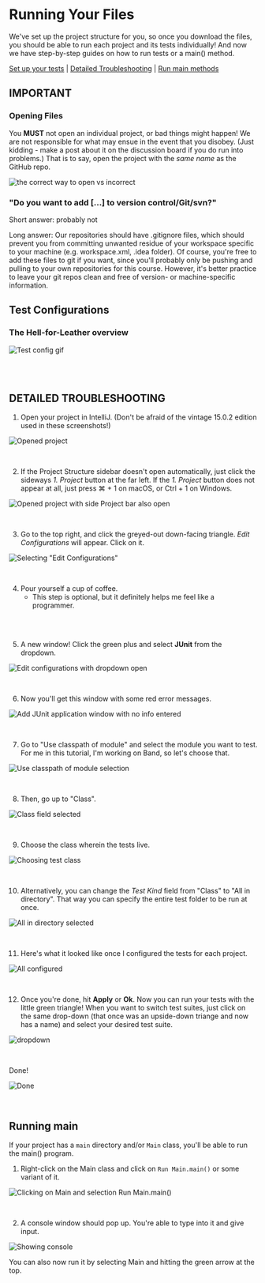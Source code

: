 # Running Your Files

We've set up the project structure for you, so once you download the files, you should be able to run each project and its tests individually! And now we have step-by-step guides on how to run tests or a main() method.

[Set up your tests](#the-hell-for-leather-overview) | [Detailed Troubleshooting](#detailed-troubleshooting) | [Run main methods](#running-main)

## IMPORTANT

### Opening Files
You __MUST__ not open an individual project, or bad things might happen! We are not responsible for what may ensue in the event that you disobey. (Just kidding - make a post about it on the discussion board if you do run into problems.) That is to say, open the project with the _same name_ as the GitHub repo.

![the correct way to open vs incorrect](https://edx-course-spdx-kiczales.s3.amazonaws.com/SC/GitHubPictures/what-to-not-do.png)


### "Do you want to add [...] to version control/Git/svn?"
Short answer: probably not

Long answer: Our repositories should have .gitignore files, which should prevent you from committing unwanted residue of your workspace specific to your machine (e.g. workspace.xml, .idea folder). Of course, you're free to add these files to git if you want, since you'll probably only be pushing and pulling to your own repositories for this course. However, it's better practice to leave your git repos clean and free of version- or machine-specific information.



## Test Configurations

### The Hell-for-Leather overview

![Test config gif](https://edx-course-spdx-kiczales.s3.amazonaws.com/SC/GitHubPictures/github_readme_animation.gif)

<br />
<br />

## DETAILED TROUBLESHOOTING


1. Open your project in IntelliJ. (Don't be afraid of the vintage 15.0.2 edition used in these screenshots!)

![Opened project](https://edx-course-spdx-kiczales.s3.amazonaws.com/SC/GitHubPictures/github_readme_2.PNG)


<br />

2. If the Project Structure sidebar doesn't open automatically, just click the sideways _1. Project_ button at the far left. If the _1. Project_ button does not appear at all, just press ⌘ + 1 on macOS, or Ctrl + 1 on Windows.

![Opened project with side Project bar also open](https://edx-course-spdx-kiczales.s3.amazonaws.com/SC/GitHubPictures/github_readme_3.PNG)


<br />

3. Go to the top right, and click the greyed-out down-facing triangle. _Edit Configurations_ will appear. Click on it. 

![Selecting "Edit Configurations"](https://edx-course-spdx-kiczales.s3.amazonaws.com/SC/GitHubPictures/github_readme_4.PNG)


<br />

4. Pour yourself a cup of coffee. 
   * This step is optional, but it definitely helps me feel like a programmer.

<br />
<br />

5. A new window! Click the green plus and select __JUnit__ from the dropdown.

![Edit configurations with dropdown open](https://edx-course-spdx-kiczales.s3.amazonaws.com/SC/GitHubPictures/github_readme_5.PNG)


<br />

6. Now you'll get this window with some red error messages.

![Add JUnit application window with no info entered](https://edx-course-spdx-kiczales.s3.amazonaws.com/SC/GitHubPictures/github_readme_6.PNG)


<br />

7. Go to "Use classpath of module" and select the module you want to test. For me in this tutorial, I'm working on Band, so let's choose that. 

![Use classpath of module selection](https://edx-course-spdx-kiczales.s3.amazonaws.com/SC/GitHubPictures/github_readme_7.PNG)


<br />

8. Then, go up to "Class".

![Class field selected](https://edx-course-spdx-kiczales.s3.amazonaws.com/SC/GitHubPictures/github_readme_8.PNG)


<br />

9. Choose the class wherein the tests live. 

![Choosing test class](https://edx-course-spdx-kiczales.s3.amazonaws.com/SC/GitHubPictures/github_readme_9.PNG)


<br />

10. Alternatively, you can change the _Test Kind_ field from "Class" to "All in directory". That way you can specify the entire test folder to be run at once.

![All in directory selected](https://edx-course-spdx-kiczales.s3.amazonaws.com/SC/GitHubPictures/github_readme_directory.PNG)


</br> 

11. Here's what it looked like once I configured the tests for each project.

![All configured](https://edx-course-spdx-kiczales.s3.amazonaws.com/SC/GitHubPictures/github_readme_testsdone.PNG)


<br />

12. Once you're done, hit __Apply__ or __Ok__. Now you can run your tests with the little green triangle! When you want to switch test suites, just click on the same drop-down (that once was an upside-down triange and now has a name) and select your desired test suite.

![dropdown](https://edx-course-spdx-kiczales.s3.amazonaws.com/SC/GitHubPictures/github_readme_12.png)


<br />

Done!

![Done](https://edx-course-spdx-kiczales.s3.amazonaws.com/SC/GitHubPictures/github_readme_11.PNG)




<br />

## Running main

If your project has a `main` directory and/or `Main` class, you'll be able to run the main() program.

1. Right-click on the Main class and click on `Run Main.main()` or some variant of it.

![Clicking on Main and selection Run Main.main()](https://edx-course-spdx-kiczales.s3.amazonaws.com/SC/GitHubPictures/github_readme_main.PNG)


<br />

2. A console window should pop up. You're able to type into it and give input.

![Showing console](https://edx-course-spdx-kiczales.s3.amazonaws.com/SC/GitHubPictures/github_readme_main_2.PNG)

You can also now run it by selecting Main and hitting the green arrow at the top. 
